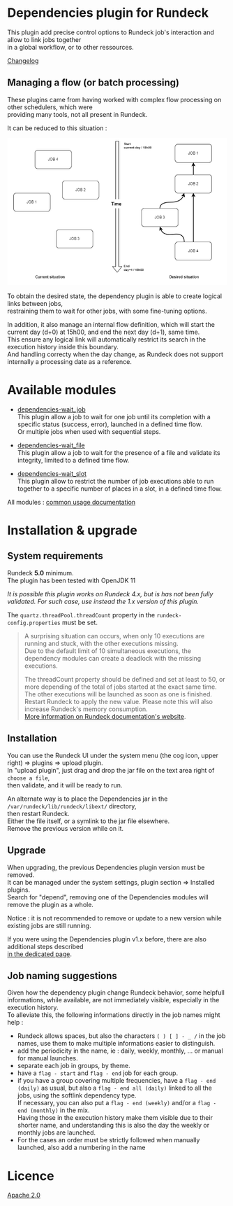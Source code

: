 # Dependencies plugin for Rundeck

This plugin add precise control options to Rundeck job's interaction and allow to link jobs together  
in a global workflow, or to other ressources.

[Changelog](CHANGELOG.md)

## Managing a flow (or batch processing)

These plugins came from having worked with complex flow processing on other schedulers, which were  
providing many tools, not all present in Rundeck.  

It can be reduced to this situation :

![current situation](doc/flow_1.png "flow - current situation")


To obtain the desired state, the dependency plugin is able to create logical links between jobs,  
restraining them to wait for other jobs, with some fine-tuning options.  

In addition, it also manage an internal flow definition, which will start the current day (d+0) at 15h00, and end the next day (d+1), same time.  
This ensure any logical link will automatically restrict its search in the execution history inside this boundary.  
And handling correcty when the day change, as Rundeck does not support internally a processing date as a reference.  


# Available modules

* [dependencies-wait_job](doc/module_wait_job.md)  
  This plugin allow a job to wait for one job until its completion with a specific status (success, error), launched in a defined time flow.  
  Or multiple jobs when used with sequential steps.

* [dependencies-wait_file](doc/module_wait_file.md)  
  This plugin allow a job to wait for the presence of a file and validate its integrity, limited to a defined time flow.  

* [dependencies-wait_slot](doc/module_wait_slot.md)  
  This plugin allow to restrict the number of job executions able to run together to a specific number of places in a slot, in a defined time flow.  


All modules : [common usage documentation](doc/module_common_usage.md)  


# Installation & upgrade

## System requirements

Rundeck **5.0** minimum.  
The plugin has been tested with OpenJDK 11

_It is possible this plugin works on Rundeck 4.x, but is has not been fully validated. For such case, use instead the 1.x version of this plugin._


The `quartz.threadPool.threadCount` property in the `rundeck-config.properties` must be set.  
> A surprising situation can occurs, when only 10 executions are running and stuck, with the other executions missing.  
> Due to the default limit of 10 simultaneous executions, the dependency modules can create a deadlock with the missing executions.  
> 
> The threadCount property should be defined and set at least to 50, or more depending of the total of jobs started at the exact same time. The other executions will be launched as soon as one is finished.  
> Restart Rundeck to apply the new value. Please note this will also increase Rundeck's memory consumption.  
> [More information on Rundeck documentation's website](https://docs.rundeck.com/docs/administration/maintenance/tuning-rundeck.html#quartz-job-threadcount).  


## Installation

You can use the Rundeck UI under the system menu (the cog icon, upper right) => plugins => upload plugin.  
In "upload plugin", just drag and drop the jar file on the text area right of `choose a file`,  
then validate, and it will be ready to run.

An alternate way is to place the Dependencies jar in the `/var/rundeck/lib/rundeck/libext/` directory,  
then restart Rundeck.  
Either the file itself, or a symlink to the jar file elsewhere.  
Remove the previous version while on it.  


## Upgrade

When upgrading, the previous Dependencies plugin version must be removed.  
It can be managed under the system settings, plugin section => Installed plugins.  
Search for "depend", removing one of the Dependencies modules will remove the plugin as a whole.  

Notice : it is not recommended to remove or update to a new version while existing jobs are still running.

If you were using the Dependencies plugin v1.x before, there are also additional steps described  
[in the dedicated page](doc/Migration_v1x.md).


## Job naming suggestions

Given how the dependency plugin change Rundeck behavior, some helpfull informations, while available, are not immediately visible, especially in the execution history.  
To alleviate this, the following informations directly in the job names might help :  

* Rundeck allows spaces, but also the characters `( ) [ ] - _ /` in the job names, use them to make multiple informations easier to distinguish.  
* add the periodicity in the name, ie : daily, weekly, monthly, ... or manual for manual launches.  
* separate each job in groups, by theme.  
* have a `flag - start` and `flag - end` job for each group.  
* if you have a group covering multiple frequencies, have a `flag - end (daily)` as usual, but also a `flag - end all (daily)` linked to all the jobs, using the softlink dependency type.  
  If necessary, you can also put a `flag - end (weekly)` and/or a `flag - end (monthly)` in the mix.  
  Having those in the execution history make them visible due to their shorter name, and understanding this is also the day the weekly or monthly jobs are launched.  
* For the cases an order must be strictly followed when manually launched, also add a numbering in the name


# Licence  

[Apache 2.0](LICENSE)

